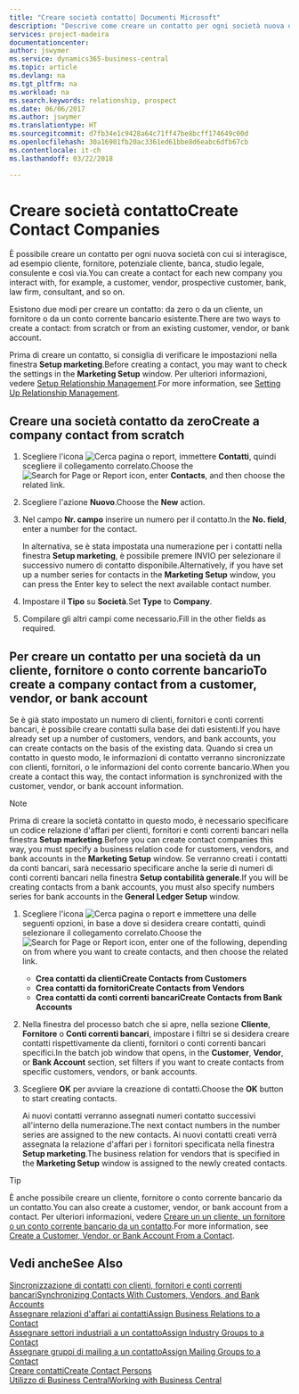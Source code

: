 ```yaml
---
title: "Creare società contatto| Documenti Microsoft"
description: "Descrive come creare un contatto per ogni società nuova o potenziale con cui si interagisce o si hanno relazioni."
services: project-madeira
documentationcenter: 
author: jswymer
ms.service: dynamics365-business-central
ms.topic: article
ms.devlang: na
ms.tgt_pltfrm: na
ms.workload: na
ms.search.keywords: relationship, prospect
ms.date: 06/06/2017
ms.author: jswymer
ms.translationtype: HT
ms.sourcegitcommit: d7fb34e1c9428a64c71ff47be8bcff174649c00d
ms.openlocfilehash: 30a16901fb20ac3361ed61bbe8d6eabc6dfb67cb
ms.contentlocale: it-ch
ms.lasthandoff: 03/22/2018

---
```

# <a name="create-contact-companies"></a><span data-ttu-id="2529e-103">Creare società contatto</span><span class="sxs-lookup"><span data-stu-id="2529e-103">Create Contact Companies</span></span>
<span data-ttu-id="2529e-104">È possibile creare un contatto per ogni nuova società con cui si interagisce, ad esempio cliente, fornitore, potenziale cliente, banca, studio legale, consulente e così via.</span><span class="sxs-lookup"><span data-stu-id="2529e-104">You can create a contact for each new company you interact with, for example, a customer, vendor, prospective customer, bank, law firm, consultant, and so on.</span></span>

<span data-ttu-id="2529e-105">Esistono due modi per creare un contatto: da zero o da un cliente, un fornitore o da un conto corrente bancario esistente.</span><span class="sxs-lookup"><span data-stu-id="2529e-105">There are two ways to create a contact: from scratch or from an existing customer, vendor, or bank account.</span></span>

<span data-ttu-id="2529e-106">Prima di creare un contatto, si consiglia di verificare le impostazioni nella finestra **Setup marketing**.</span><span class="sxs-lookup"><span data-stu-id="2529e-106">Before creating a contact, you may want to check the settings in the **Marketing Setup** window.</span></span> <span data-ttu-id="2529e-107">Per ulteriori informazioni, vedere [Setup Relationship Management](marketing-setup-marketing.md).</span><span class="sxs-lookup"><span data-stu-id="2529e-107">For more information, see [Setting Up Relationship Management](marketing-setup-marketing.md).</span></span>

## <a name="create-a-company-contact-from-scratch"></a><span data-ttu-id="2529e-108">Creare una società contatto da zero</span><span class="sxs-lookup"><span data-stu-id="2529e-108">Create a company contact from scratch</span></span>
1. <span data-ttu-id="2529e-109">Scegliere l'icona ![Cerca pagina o report](media/ui-search/search_small.png "icona Cerca pagina o report"), immettere **Contatti**, quindi scegliere il collegamento correlato.</span><span class="sxs-lookup"><span data-stu-id="2529e-109">Choose the ![Search for Page or Report](media/ui-search/search_small.png "Search for Page or Report icon") icon, enter **Contacts**, and then choose the related link.</span></span>
2. <span data-ttu-id="2529e-110">Scegliere l'azione **Nuovo**.</span><span class="sxs-lookup"><span data-stu-id="2529e-110">Choose the **New** action.</span></span>
3. <span data-ttu-id="2529e-111">Nel campo **Nr. campo** inserire un numero per il contatto.</span><span class="sxs-lookup"><span data-stu-id="2529e-111">In the **No. field**, enter a number for the contact.</span></span>

    <span data-ttu-id="2529e-112">In alternativa, se è stata impostata una numerazione per i contatti nella finestra **Setup marketing**, è possibile premere INVIO per selezionare il successivo numero di contatto disponibile.</span><span class="sxs-lookup"><span data-stu-id="2529e-112">Alternatively, if you have set up a number series for contacts in the **Marketing Setup** window, you can press the Enter key to select the next available contact number.</span></span>  
4. <span data-ttu-id="2529e-113">Impostare il **Tipo** su **Società**.</span><span class="sxs-lookup"><span data-stu-id="2529e-113">Set **Type** to **Company**.</span></span>
5. <span data-ttu-id="2529e-114">Compilare gli altri campi come necessario.</span><span class="sxs-lookup"><span data-stu-id="2529e-114">Fill in the other fields as required.</span></span>

## <a name="to-create-a-company-contact-from-a-customer-vendor-or-bank-account"></a><span data-ttu-id="2529e-115">Per creare un contatto per una società da un cliente, fornitore o conto corrente bancario</span><span class="sxs-lookup"><span data-stu-id="2529e-115">To create a company contact from a customer, vendor, or bank account</span></span>
<span data-ttu-id="2529e-116">Se è già stato impostato un numero di clienti, fornitori e conti correnti bancari, è possibile creare contatti sulla base dei dati esistenti.</span><span class="sxs-lookup"><span data-stu-id="2529e-116">If you have already set up a number of customers, vendors, and bank accounts, you can create contacts on the basis of the existing data.</span></span> <span data-ttu-id="2529e-117">Quando si crea un contatto in questo modo, le informazioni di contatto verranno sincronizzate con clienti, fornitori, o le informazioni del conto corrente bancario.</span><span class="sxs-lookup"><span data-stu-id="2529e-117">When you create a contact this way, the contact information is synchronized with the customer, vendor, or bank account information.</span></span>

> [!NOTE]  
>   <span data-ttu-id="2529e-118">Prima di creare la società contatto in questo modo, è necessario specificare un codice relazione d'affari per clienti, fornitori e conti correnti bancari nella finestra **Setup marketing**.</span><span class="sxs-lookup"><span data-stu-id="2529e-118">Before you can create contact companies this way, you must specify a business relation code for customers, vendors, and bank accounts in the **Marketing Setup** window.</span></span> <span data-ttu-id="2529e-119">Se verranno creati i contatti da conti bancari, sarà necessario specificare anche la serie di numeri di conti correnti bancari nella finestra **Setup contabilità generale**.</span><span class="sxs-lookup"><span data-stu-id="2529e-119">If you will be creating contacts from a bank accounts, you must also specify numbers series for bank accounts in the **General Ledger Setup** window.</span></span>

1. <span data-ttu-id="2529e-120">Scegliere l'icona ![Cerca pagina o report](media/ui-search/search_small.png "icona Cerca pagina o report") e immettere una delle seguenti opzioni, in base a dove si desidera creare contatti, quindi selezionare il collegamento correlato.</span><span class="sxs-lookup"><span data-stu-id="2529e-120">Choose the ![Search for Page or Report](media/ui-search/search_small.png "Search for Page or Report icon") icon, enter one of the following, depending on from where you want to create contacts, and then choose the related link.</span></span>
   * <span data-ttu-id="2529e-121">**Crea contatti da clienti**</span><span class="sxs-lookup"><span data-stu-id="2529e-121">**Create Contacts from Customers**</span></span>
   * <span data-ttu-id="2529e-122">**Crea contatti da fornitori**</span><span class="sxs-lookup"><span data-stu-id="2529e-122">**Create Contacts from Vendors**</span></span>
   * <span data-ttu-id="2529e-123">**Crea contatti da conti correnti bancari**</span><span class="sxs-lookup"><span data-stu-id="2529e-123">**Create Contacts from Bank Accounts**</span></span>
2. <span data-ttu-id="2529e-124">Nella finestra del processo batch che si apre, nella sezione **Cliente**, **Fornitore** o **Conti correnti bancari**, impostare i filtri se si desidera creare contatti rispettivamente da clienti, fornitori o conti correnti bancari specifici.</span><span class="sxs-lookup"><span data-stu-id="2529e-124">In the batch job window that opens, in the **Customer**, **Vendor**, or **Bank Account** section, set filters if you want to create contacts from specific customers, vendors, or bank accounts.</span></span>
3. <span data-ttu-id="2529e-125">Scegliere **OK** per avviare la creazione di contatti.</span><span class="sxs-lookup"><span data-stu-id="2529e-125">Choose the **OK** button to start creating contacts.</span></span>

    <span data-ttu-id="2529e-126">Ai nuovi contatti verranno assegnati numeri contatto successivi all'interno della numerazione.</span><span class="sxs-lookup"><span data-stu-id="2529e-126">The next contact numbers in the number series are assigned to the new contacts.</span></span> <span data-ttu-id="2529e-127">Ai nuovi contatti creati verrà assegnata la relazione d'affari per i fornitori specificata nella finestra **Setup marketing**.</span><span class="sxs-lookup"><span data-stu-id="2529e-127">The business relation for vendors that is specified in the **Marketing Setup** window is assigned to the newly created contacts.</span></span>

> [!TIP]  
>   <span data-ttu-id="2529e-128">È anche possibile creare un cliente, fornitore o conto corrente bancario da un contatto.</span><span class="sxs-lookup"><span data-stu-id="2529e-128">You can also create a customer, vendor, or bank account from a contact.</span></span> <span data-ttu-id="2529e-129">Per ulteriori informazioni, vedere [Creare un un cliente, un fornitore o un conto corrente bancario da un contatto](marketing-how-create-contacts-new-customers-vendors-bank-accounts.md).</span><span class="sxs-lookup"><span data-stu-id="2529e-129">For more information, see [Create a Customer, Vendor, or Bank Account From a Contact](marketing-how-create-contacts-new-customers-vendors-bank-accounts.md).</span></span>

## <a name="see-also"></a><span data-ttu-id="2529e-130">Vedi anche</span><span class="sxs-lookup"><span data-stu-id="2529e-130">See Also</span></span>
[<span data-ttu-id="2529e-131">Sincronizzazione di contatti con clienti, fornitori e conti correnti bancari</span><span class="sxs-lookup"><span data-stu-id="2529e-131">Synchronizing Contacts With Customers, Vendors, and Bank Accounts</span></span>](marketing-synchronize-contacts-customers-vendors-bank-accounts.md)  
[<span data-ttu-id="2529e-132">Assegnare relazioni d'affari ai contatti</span><span class="sxs-lookup"><span data-stu-id="2529e-132">Assign Business Relations to a Contact</span></span>](marketing-business-relations.md#AssignBusRelContact)  
[<span data-ttu-id="2529e-133">Assegnare settori industriali a un contatto</span><span class="sxs-lookup"><span data-stu-id="2529e-133">Assign Industry Groups to a Contact</span></span>](marketing-industry-groups.md#AssignIndustryGroupContact)  
[<span data-ttu-id="2529e-134">Assegnare gruppi di mailing a un contatto</span><span class="sxs-lookup"><span data-stu-id="2529e-134">Assign Mailing Groups to a Contact</span></span>](marketing-mailing-groups.md#AssignMailGroupContact)  
[<span data-ttu-id="2529e-135">Creare contatti</span><span class="sxs-lookup"><span data-stu-id="2529e-135">Create Contact Persons</span></span>](marketing-create-contact-persons.md)  
[<span data-ttu-id="2529e-136">Utilizzo di Business Central</span><span class="sxs-lookup"><span data-stu-id="2529e-136">Working with Business Central</span></span>](ui-work-product.md)

